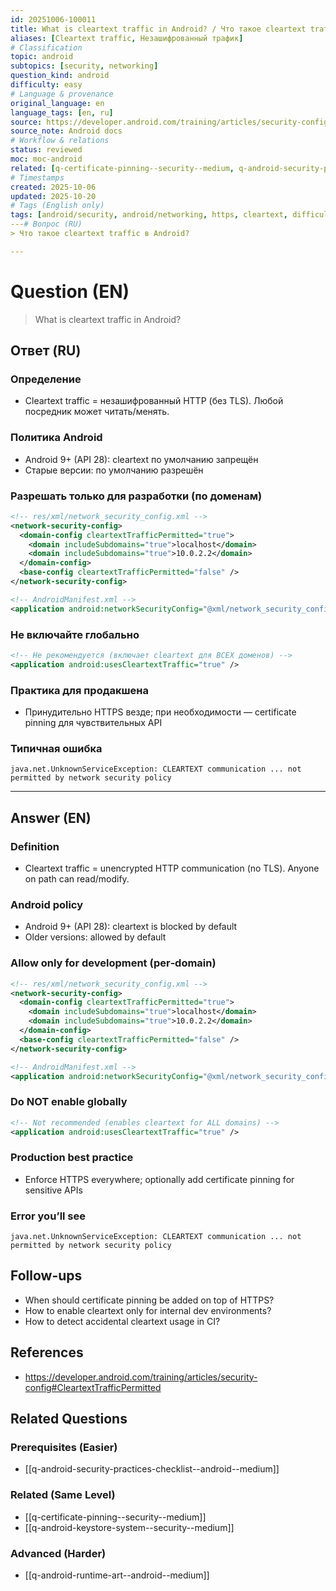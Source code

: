 ```yaml
---
id: 20251006-100011
title: What is cleartext traffic in Android? / Что такое cleartext traffic в Android?
aliases: [Cleartext traffic, Незашифрованный трафик]
# Classification
topic: android
subtopics: [security, networking]
question_kind: android
difficulty: easy
# Language & provenance
original_language: en
language_tags: [en, ru]
source: https://developer.android.com/training/articles/security-config#CleartextTrafficPermitted
source_note: Android docs
# Workflow & relations
status: reviewed
moc: moc-android
related: [q-certificate-pinning--security--medium, q-android-security-practices-checklist--android--medium, q-android-keystore-system--security--medium]
# Timestamps
created: 2025-10-06
updated: 2025-10-20
# Tags (English only)
tags: [android/security, android/networking, https, cleartext, difficulty/easy]
---# Вопрос (RU)
> Что такое cleartext traffic в Android?

---
```


# Question (EN)
> What is cleartext traffic in Android?

## Ответ (RU)

### Определение
- Cleartext traffic = незашифрованный HTTP (без TLS). Любой посредник может читать/менять.

### Политика Android
- Android 9+ (API 28): cleartext по умолчанию запрещён
- Старые версии: по умолчанию разрешён

### Разрешать только для разработки (по доменам)
```xml
<!-- res/xml/network_security_config.xml -->
<network-security-config>
  <domain-config cleartextTrafficPermitted="true">
    <domain includeSubdomains="true">localhost</domain>
    <domain includeSubdomains="true">10.0.2.2</domain>
  </domain-config>
  <base-config cleartextTrafficPermitted="false" />
</network-security-config>
```
```xml
<!-- AndroidManifest.xml -->
<application android:networkSecurityConfig="@xml/network_security_config" />
```

### Не включайте глобально
```xml
<!-- Не рекомендуется (включает cleartext для ВСЕХ доменов) -->
<application android:usesCleartextTraffic="true" />
```

### Практика для продакшена
- Принудительно HTTPS везде; при необходимости — certificate pinning для чувствительных API

### Типичная ошибка
```
java.net.UnknownServiceException: CLEARTEXT communication ... not permitted by network security policy
```

---

## Answer (EN)

### Definition
- Cleartext traffic = unencrypted HTTP communication (no TLS). Anyone on path can read/modify.

### Android policy
- Android 9+ (API 28): cleartext is blocked by default
- Older versions: allowed by default

### Allow only for development (per‑domain)
```xml
<!-- res/xml/network_security_config.xml -->
<network-security-config>
  <domain-config cleartextTrafficPermitted="true">
    <domain includeSubdomains="true">localhost</domain>
    <domain includeSubdomains="true">10.0.2.2</domain>
  </domain-config>
  <base-config cleartextTrafficPermitted="false" />
</network-security-config>
```
```xml
<!-- AndroidManifest.xml -->
<application android:networkSecurityConfig="@xml/network_security_config" />
```

### Do NOT enable globally
```xml
<!-- Not recommended (enables cleartext for ALL domains) -->
<application android:usesCleartextTraffic="true" />
```

### Production best practice
- Enforce HTTPS everywhere; optionally add certificate pinning for sensitive APIs

### Error you’ll see
```
java.net.UnknownServiceException: CLEARTEXT communication ... not permitted by network security policy
```

## Follow-ups
- When should certificate pinning be added on top of HTTPS?
- How to enable cleartext only for internal dev environments?
- How to detect accidental cleartext usage in CI?

## References
- https://developer.android.com/training/articles/security-config#CleartextTrafficPermitted

## Related Questions

### Prerequisites (Easier)
- [[q-android-security-practices-checklist--android--medium]]

### Related (Same Level)
- [[q-certificate-pinning--security--medium]]
- [[q-android-keystore-system--security--medium]]

### Advanced (Harder)
- [[q-android-runtime-art--android--medium]]

